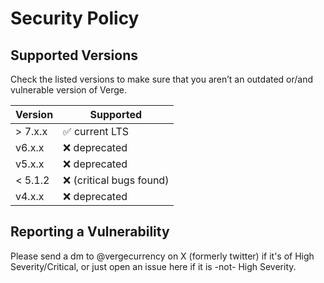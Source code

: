 # Security Policy

## Supported Versions

Check the listed versions to make sure that you aren’t an outdated or/and vulnerable version of Verge.

| Version | Supported          |
| ------- | ------------------ |
| > 7.x.x | :white_check_mark: current LTS |
| v6.x.x | :x: deprecated |
| v5.x.x | :x: deprecated |
| < 5.1.2   | :x: (critical bugs found)  |
| v4.x.x   | :x: deprecated|

## Reporting a Vulnerability

Please send a dm to @vergecurrency on X (formerly twitter) if it's of High Severity/Critical, or just open an issue here if it is -not- High Severity.

